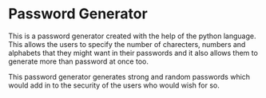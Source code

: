 # Password Generator
This is a password generator created with the help of the python language. This allows the users to specify the number of charecters, numbers and alphabets that they might want in their passwords and it also allows them to generate more than password at once too.

This password generator generates strong and random passwords which would add in to the security of the users who would wish for so.
